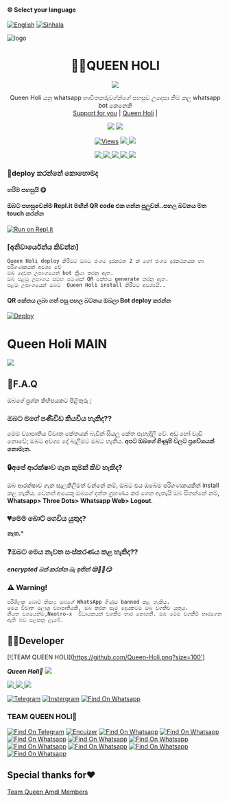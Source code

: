 #### © Select your language
  [![English](https://img.shields.io/badge/Select-English-red.svg)](https://github.com/QueenHoli/Queen-Holi/blob/main/README-SI.md)
  [![Sinhala](https://img.shields.io/badge/Select-Sinhala-green.svg)](https://github.com/QueenHoli/Queen-Holi/blob/main/README.md)
    
</a>          


</a>

![logo](https://naniwallpaper.com/download/1-shouko-nishimiya-wallpaper/.jpg)
<h1 align="center"><b> 👸💙QUEEN HOLI</b></h1>

</a>
             
<p align="center">
  <img src="https://readme-typing-svg.herokuapp.com/?lines=Welcome❤️😊&font=Fira%20Code&center=true&width=380&height=50">

</a>
<p align="center">
    Queen Holi යනු whatsapp භාවිතකරුවග්න්ගේ පහසුව උදෙසා නිම කල whatsapp bot කෙනෙකි 
    <br>
        <a href="coming soon">Support for you</a> |
        <a href="coming soon">Queen Holi</a> |
   </a>    
        
</p>
<p align="center">
  <a href="https://github.com/QueenHoli/Queen-Holi">
    <img src="https://img.shields.io/docker/pulls/QueenHoli/whatsasena?style=flat-square"/></a>
  
  </a>
  <a href="https://github.com/QueenHoli/Queen-Holi">
    <img src="https://img.shields.io/docker/image-size/QueenHoli/whatsasena?style=flat-square">
    
  </a>
</p>

<p align="center">
  <a href="https://github.com/QueenHoli/Queen-Holi">
    <img src="https://hits.seeyoufarm.com/api/count/incr/badge.svg?url=&title=Views&edge_flat=false" alt="Views"/></a>
  
  </a>
  <a href="https://github.com/QueenHoli/Queen-Holi/fork">
    <img src="https://img.shields.io/github/forks/xneon2/Hashzi-X?label=Fork&style=social">
    
  </a>
  <a href="https://github.com/QueenHoli/Queen-Holi/stargazers">
    <img src="https://img.shields.io/github/stars/QueenHoli/Queen-Holi?style=social">
  </a>
</p>

<p align="center">
  <a href="httsp://github.com/QueenHoli/Queen-Holi">
    <img src="https://img.shields.io/github/repo-size/phaticusthiccy/WhatsAsenaDuplicated?color=purple&label=Repo%20Boyutu&style=plastic">

  </a>
  <a href="https://github.com/phaticusthiccy/WhatsAsenaDuplicated/blob/master/LICENSE">
    <img src="https://img.shields.io/github/license/phaticusthiccy/WhatsAsenaDuplicated?color=purple&label=License&style=plastic">

  </a>
  <a href="https://github.com/phaticusthiccy/WhatsAsenaDuplicated">
    <img src="https://img.shields.io/github/languages/top/phaticusthiccy/WhatsAsenaDuplicated?color=purple&label=Javascript&style=plastic">

  </a>
  <a href="https://github.com/phaticusthiccy">
    <img src="https://img.shields.io/static/v1?label=Author&message=Neotro%20X&color=purple&style=plastic">

  </a>
  <a href="https://wa.me/94786598862">
    <img src="https://img.shields.io/badge/Contact%20Me%20On%20Whatsapp-Teenuh%20AX%20-purple&style=plastic">

  </a>
</p>

### 🤔deploy කරන්නේ කොහොමද 

#### හරිම පහසුයි 😋

#### ඔබට පහසුවෙන්ම Repl.it මඟින් QR code එක ගන්න පුලුවන්..පහල  බටනය මත touch කරන්න
[![Run on Repl.it](https://repl.it/badge/github/quiec/whatsasena)](https://replit.com/@QueenHoli?v=1)


### [අනිවාර්යෙන්ය කිවන්න]
```
Queen Holi deploy කිරීමට ඔබට ජංගම දුරකථන 2 ක් හෝ ජංගම දුරකථනයක හා  පරිගණකයක් අවශ්‍ය වේ 
ඔබ දෙවන උපාංගයෙන් bot ක්‍රියා කරනු ඇත. 
ඔබ පළමු උපාංගය සමඟ පමණක් QR කේතය generate කරනු ඇත.
පළමු උපාංගයෙන් ඔබට  Queen Holi install කිරීමට අවශ්‍යයි..
```
#### QR කේතය ලබා ගත් පසු පහල බටනය ඔබලා Bot deploy කරන්න
[![Deploy](https://www.herokucdn.com/deploy/button.svg)](https://heroku.com/deploy?template=https://github.com/QueenHoli/Queen-Holi)


# Queen Holi MAIN

<a href="https://gist.github.com/QueenHoli/ff9aa739e8c1399d05c79db1dab9ee4c">
    <img src="https://img.shields.io/badge/Click%20here-purple&style=plastic">
  
  </a>

## 🤨F.A.Q
ඔබගේ ප්‍රශ්න කිහිපයකට පිළිතුරු ;

### ඔබට මගේ පණිවිඩ කියවිය හැකිද??
මෙම ව්‍යාපෘතිය විවෘත කේතයක් බැවින් සියලු කේත පැහැදිලි වේ. අඩු හෝ වැඩි නොවේ; ඔබට අවශ්‍ය දේ බැලීමට ඔබට හැකිය. **අපට ඔබගේ ගිණුම් වලට ප්‍රවේශයක් නොමැත.**

### 🔒අපේ ආරක්ෂාව ගැන කුමක් කිව හැකිද?
ඔබ ආරක්ෂාව ගැන සැලකිලිමත් වන්නේ නම්, ඔබට එය ඔබේම පරිගණකයකින් install කළ හැකිය. වෙනත් අයෙකු ඔබගේ දත්ත ග්‍රහණය කර ගෙන ඇතැයි ඔබ සිතන්නේ නම්, **Whatsapp> Three Dots> Whatsapp Web> Logout**.

### 💔මෙම බොට් ගෙවිය යුතුද?
**නැත.***

### ❓ඔබට මෙය නැවත සංස්කරණය කළ හැකිද??
***encrypted බන් කරන්න බැ ඉතින් 😒🤌🏻😏*** 

### ⚠️ Warning! 
```
පරිශීලක බොට් නිසා; ඔබගේ WhatsApp ගිණුම banned කළ හැකිය.
මෙය විවෘත මූලාශ්‍ර ව්‍යාපෘතියකි, ඔබ කරන සෑම දෙයකටම ඔබ වගකිව යුතුය. 
නියත වශයෙන්ම,Neotro-x  විධායකයන් වගකීම භාර නොගනී. ඔබ මෙම වගකීම් භාරගෙන ඇති බව සලකනු ලැබේ.
```

## 👨‍💻Developer

[![TEAM QUEEN HOLI](https://github.com/Queen-Holi.png?size=100']

 ***Queen Holi💞***
<a href="https://Wa.me/">
    <img src="https://img.shields.io/badge/FindOn%20whatsapp-purple&style=plastic">
  
  </a>

<a href="https://Wa.me/">
    <img src="https://img.shields.io/badge/FindOn%20Whatsapp-purple&style=plastic">
  
  </a>

<a href="https://Wa.me/">
    <img src="https://img.shields.io/badge/FindOn%20Whatsapp-purple&style=plastic">
  
  </a>

<a href="https://Wa.me/">
    <img src="https://img.shields.io/badge/FindOn%20Whatsapp-purple&style=plastic">
  
  </a>

[![Telegram](https://img.shields.io/badge/FindOn-Telegram-green.svg)](https://t.me/....)
[![Instergram](https://img.shields.io/badge/FindOn-Instergram-green.svg)](https://instergram.com/.....)
[![Find On Whatsapp ](https://img.shields.io/badge/Findon-whatsapp-red.svg)](https:/whatsapp.com/.....)


### TEAM QUEEN HOLI👸

[![Find On Telegram ](https://img.shields.io/badge/.......-blue.svg)](https://wa.me/) [![Encuizer ](https://img.shields.io/badge/......-blue.svg)](https://Wa.me/) [![Find On Whatsapp ](https://img.shields.io/badge/-blue.svg)](https://Wa.me/)
[![Find On Whatsapp ](https://img.shields.io/badge/.......-blue.svg)](https://Wa.me/) [![Find On Whatsapp ](https://img.shields.io/badge/........-blue.svg)](https://Wa.me/) [![Find On Whatsapp ](https://img.shields.io/badge/-blue.svg)](https://Wa.me/)
[![Find On Whatsapp ](https://img.shields.io/badge/........-blue.svg)](https://Wa.me/) [![Find On Whatsapp ](https://img.shields.io/badge/........-blue.svg)](https://Wa.me/)
[![Find On Whatsapp ](https://img.shields.io/badge/.......-blue.svg)](https://Wa.me/) [![Find On Whatsapp ](https://img.shields.io/badge/......-blue.svg)](https://Wa.me/)
[![Find On Whatsapp ](https://img.shields.io/badge/.......-blue.svg)](https://Wa.me/)

## Special thanks for♥️
[Team Queen Amdi Members](https://wa.me/....)
